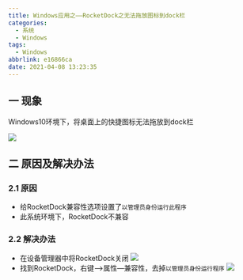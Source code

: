 ```yaml
---
title: Windows应用之——RocketDock之无法拖放图标到dock栏
categories:
  - 系统
  - Windows
tags:
  - Windows
abbrlink: e16866ca
date: 2021-04-08 13:23:35
---
```

## 一 现象

Windows10环境下，将桌面上的快捷图标无法拖放到dock栏

![][1]

<!--more-->

## 二 原因及解决办法

### 2.1 原因

* 给RocketDock兼容性选项设置了`以管理员身份运行此程序`
* 此系统环境下，RocketDock不兼容

### 2.2 解决办法

* 在设备管理器中将RocketDock关闭
![][2]
* 找到RocketDock，右键—>属性—兼容性，去掉`以管理员身份运行程序`
![][3]


[1]:https://raw.githubusercontent.com/PGzxc/CDN/master/blog-windows/windows-rocketdock-move-unable.gif
[2]:https://raw.githubusercontent.com/PGzxc/CDN/master/blog-windows/windows-rocketdock-manager-close.png
[3]:https://raw.githubusercontent.com/PGzxc/CDN/master/blog-windows/windows-rocketdock-compatible-move.png